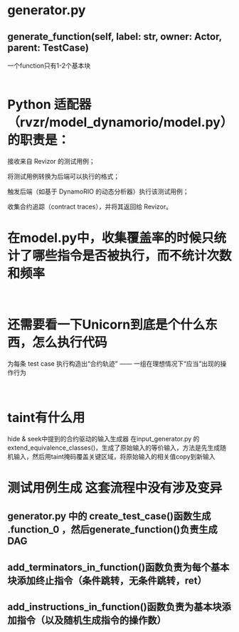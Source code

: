 # generator.py
## generate_function(self, label: str, owner: Actor, parent: TestCase)
一个function只有1-2个基本块  
<br>

# Python 适配器（rvzr/model_dynamorio/model.py）的职责是：

接收来自 Revizor 的测试用例；

将测试用例转换为后端可以执行的格式；

触发后端（如基于 DynamoRIO 的动态分析器）执行该测试用例；

收集合约追踪（contract traces），并将其返回给 Revizor。
<br>

# 在model.py中，收集覆盖率的时候只统计了哪些指令是否被执行，而不统计次数和频率
<br>

# 还需要看一下Unicorn到底是个什么东西，怎么执行代码
为每条 test case 执行构造出“合约轨迹” —— 一组在理想情况下“应当”出现的操作行为

<br>

# taint有什么用
hide & seek中提到的合约驱动的输入生成器
在input_generator.py 的extend_equivalence_classes()，生成了原始输入的等价输入，方法是先生成随机输入，然后用taint掩码覆盖关键区域，将原始输入的相关值copy到新输入

# 测试用例生成  这套流程中没有涉及变异
## generator.py 中的 create_test_case()函数生成 .function_0 ，然后generate_function()负责生成DAG
## add_terminators_in_function()函数负责为每个基本块添加终止指令（条件跳转，无条件跳转，ret）
## add_instructions_in_function()函数负责为基本块添加指令（以及随机生成指令的操作数）

